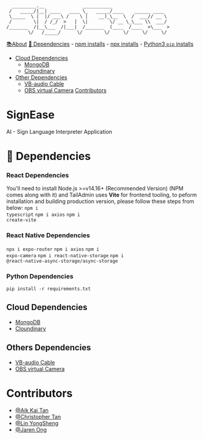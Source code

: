 ```
  _________.__              ___________                     
 /   _____/|__| ____   ____ \_   _____/____    ______ ____  
 \_____  \ |  |/ ___\ /    \ |    __)_\__  \  /  ___// __ \ 
 /        \|  / /_/  >   |  \|        \/ __ \_\___ \\  ___/ 
/_______  /|__\___  /|___|  /_______  (____  /____  >\___  >
        \/   /_____/      \/        \/     \/     \/     \/
```
[📚About](#SignEase)
[🔗 Dependencies](#-dependencies)
    - [npm installs](#React-Dependencies)
    - [npx installs](#-React-Native-Dependencies)
    - [Python3 `pip` installs](#Python-Dependencies)
  - [Cloud Dependencies](#Cloud-Dependencies)
    - [MongoDB](https://cloud.mongodb.com/)
    - [Cloundinary](https://cloudinary.com/)
  - [Other Dependencies](#Others-Dependencies)
    - [VB-audio Cable](https://vb-audio.com/)
    - [OBS virtual Camera](https://obsproject.com/forum/resources/obs-virtualcam.539/)
[Contributors](#contributors)

# SignEase
AI - Sign Language Interpreter Application

# 🔗 Dependencies
### React Dependencies
You'll need to install Node.js >=v14.16+ (Recommended Version) (NPM comes along with it) and TailAdmin uses **Vite** for frontend tooling, to peform installation and building production version, please follow these steps from below:
   <code>npm i typescript</code>
   <code>npm i axios</code>
   <code>npm i create-vite</code>
### React Native Dependencies
  <code>npx i expo-router</code>
  <code>npm i axios</code>
  <code>npm i expo-camera</code>
  <code>npm i react-native-storage</code>
  <code>npm i @react-native-async-storage/async-storage</code>
### Python Dependencies
  <code>pip install -r requirements.txt</code>
  
## Cloud Dependencies
- [MongoDB](https://cloud.mongodb.com/)
- [Cloundinary](https://cloudinary.com/)

## Others Dependencies
- [VB-audio Cable](https://vb-audio.com/)
- [OBS virtual Camera](https://obsproject.com/forum/resources/obs-virtualcam.539/)

# Contributors
- [@Aik Kai Tan](mailto:aikkainbss2020@gmail.com)
- [@Christopher Tan](mailto:jxnyong@gmail.com)
- [@Lin YongSheng](mailto:andrewlinyongsheng@gmail.com)
- [@Jaren Ong](mailto:jarenng65@gmail.com)


    
